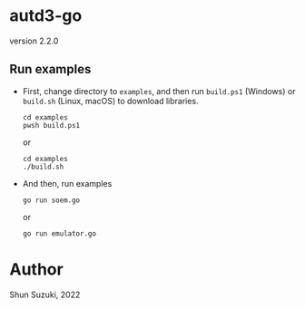 # autd3-go

version 2.2.0

## Run examples

* First, change directory to `examples`, and then run `build.ps1` (Windows) or `build.sh` (Linux, macOS) to download libraries.

    ```
    cd examples
    pwsh build.ps1
    ```

    or 

    ```
    cd examples
    ./build.sh
    ```

* And then, run examples

    ```
    go run soem.go
    ```
    
    or

    ```
    go run emulator.go
    ```

# Author

Shun Suzuki, 2022